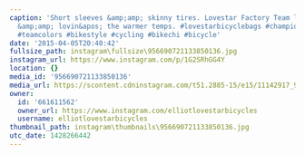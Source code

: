 ```yaml
---
caption: 'Short sleeves &amp;amp; skinny tires. Lovestar Factory Team looking sharp
  &amp;amp; lovin&apos; the warmer temps. #lovestarbicyclebags #championsystem #teamride
  #teamcolors #bikestyle #cycling #bikechi #bicycle'
date: '2015-04-05T20:40:42'
fullsize_path: instagram\fullsize\956690721133850136.jpg
instagram_url: https://www.instagram.com/p/1G2SRhGG4Y
location: {}
media_id: '956690721133850136'
media_url: https://scontent.cdninstagram.com/t51.2885-15/e15/11142917_914953965221865_825023297_n.jpg?ig_cache_key=OTU2NjkwNzIxMTMzODUwMTM2.2
owner:
  id: '661611562'
  owner_url: https://www.instagram.com/elliotlovestarbicycles
  username: elliotlovestarbicycles
thumbnail_path: instagram\thumbnails\956690721133850136.jpg
utc_date: 1428266442
---
```

